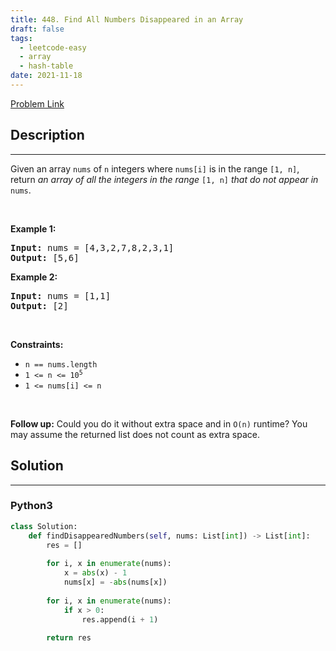 ```yaml
---
title: 448. Find All Numbers Disappeared in an Array
draft: false
tags: 
  - leetcode-easy
  - array
  - hash-table
date: 2021-11-18
---
```


[Problem Link](https://leetcode.com/problems/find-all-numbers-disappeared-in-an-array/)

## Description

---
<p>Given an array <code>nums</code> of <code>n</code> integers where <code>nums[i]</code> is in the range <code>[1, n]</code>, return <em>an array of all the integers in the range</em> <code>[1, n]</code> <em>that do not appear in</em> <code>nums</code>.</p>

<p>&nbsp;</p>
<p><strong class="example">Example 1:</strong></p>
<pre><strong>Input:</strong> nums = [4,3,2,7,8,2,3,1]
<strong>Output:</strong> [5,6]
</pre><p><strong class="example">Example 2:</strong></p>
<pre><strong>Input:</strong> nums = [1,1]
<strong>Output:</strong> [2]
</pre>
<p>&nbsp;</p>
<p><strong>Constraints:</strong></p>

<ul>
	<li><code>n == nums.length</code></li>
	<li><code>1 &lt;= n &lt;= 10<sup>5</sup></code></li>
	<li><code>1 &lt;= nums[i] &lt;= n</code></li>
</ul>

<p>&nbsp;</p>
<p><strong>Follow up:</strong> Could you do it without extra space and in <code>O(n)</code> runtime? You may assume the returned list does not count as extra space.</p>


## Solution

---
### Python3
``` py title='find-all-numbers-disappeared-in-an-array'
class Solution:
    def findDisappearedNumbers(self, nums: List[int]) -> List[int]:
        res = []
        
        for i, x in enumerate(nums):
            x = abs(x) - 1
            nums[x] = -abs(nums[x])
        
        for i, x in enumerate(nums):
            if x > 0:
                res.append(i + 1)
        
        return res
        
        
```

